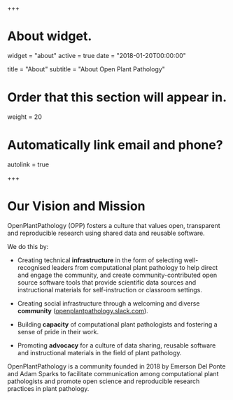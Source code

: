 +++
# About widget.
widget = "about"
active = true
date = "2018-01-20T00:00:00"

title = "About"
subtitle = "About Open Plant Pathology"

# Order that this section will appear in.
weight = 20

# Automatically link email and phone?
autolink = true

+++

# Our Vision and Mission

OpenPlantPathology (OPP) fosters a culture that values open, transparent and
reproducible research using shared data and reusable software.

We do this by:

- Creating technical **infrastructure** in the form of selecting well-
recognised leaders from computational plant pathology to help direct and
engage the community, and create community-contributed open source software
tools that provide scientific data sources and instructional materials for
self-instruction or classroom settings.

- Creating social infrastructure through a welcoming and diverse **community**
([openplantpathology.slack.com](https://openplantpathology.slack.com)).

- Building **capacity** of computational plant pathologists and fostering a
sense of pride in their work.

- Promoting **advocacy** for a culture of data sharing, reusable software and
instructional materials in the field of plant pathology.

OpenPlantPathology is a community founded in 2018 by Emerson Del Ponte and
Adam Sparks to facilitate communication among computational plant pathologists
and promote open science and reproducible research practices in plant
pathology.



